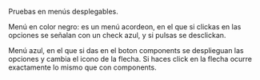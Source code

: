 Pruebas en menús desplegables.

Menú en color negro: es un menú acordeon, en el que si clickas en las opciones se señalan con un check azul, y si pulsas se desclickan.

Menú azul, en el que si das en el boton components se desplieguan las opciones y cambia el icono de la flecha. Si haces click en la flecha ocurre exactamente lo mismo que con components.
